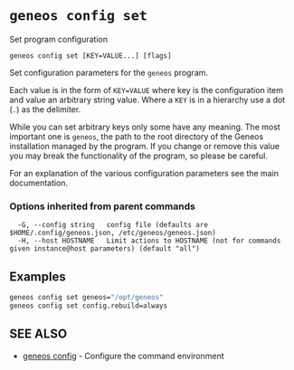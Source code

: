 # `geneos config set`

Set program configuration

```text
geneos config set [KEY=VALUE...] [flags]
```

Set configuration parameters for the `geneos` program.

Each value is in the form of `KEY=VALUE` where key is the configuration
item and value an arbitrary string value. Where a `KEY` is in a
hierarchy use a dot (`.`) as the delimiter.

While you can set arbitrary keys only some have any meaning. The most
important one is `geneos`, the path to the root directory of the Geneos
installation managed by the program. If you change or remove this value
you may break the functionality of the program, so please be careful.

For an explanation of the various configuration parameters see the main
documentation.

### Options inherited from parent commands

```text
  -G, --config string   config file (defaults are $HOME/.config/geneos.json, /etc/geneos/geneos.json)
  -H, --host HOSTNAME   Limit actions to HOSTNAME (not for commands given instance@host parameters) (default "all")
```

## Examples

```bash
geneos config set geneos="/opt/geneos"
geneos config set config.rebuild=always

```

## SEE ALSO

* [geneos config](geneos_config.md)	 - Configure the command environment
